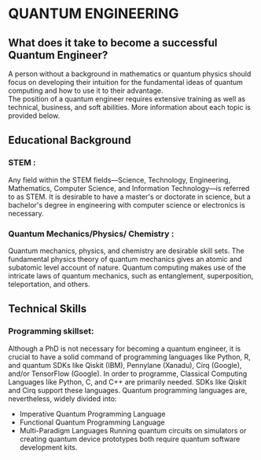 # QUANTUM ENGINEERING
## What does it take to become a successful Quantum Engineer?
A person without a background in mathematics or quantum physics should focus on developing their intuition for the fundamental ideas of quantum computing and how to use it to their advantage.<br/>  The position of a quantum engineer requires extensive training as well as technical, business, and soft abilities. More information about each topic is provided below.
## Educational Background
### STEM : 
Any field within the STEM fields—Science, Technology, Engineering, Mathematics, Computer Science, and Information Technology—is referred to as STEM. It is desirable to have a master's or doctorate in science, but a bachelor's degree in engineering with computer science or electronics is necessary.
### Quantum Mechanics/Physics/ Chemistry :
Quantum mechanics, physics, and chemistry are desirable skill sets. The fundamental physics theory of quantum mechanics gives an atomic and subatomic level account of nature. Quantum computing makes use of the intricate laws of quantum mechanics, such as entanglement, superposition, teleportation, and others.
## Technical Skills
### Programming skillset:
Although a PhD is not necessary for becoming a quantum engineer, it is crucial to have a solid command of programming languages like Python, R, and quantum SDKs like Qiskit (IBM), Pennylane (Xanadu), Cirq (Google), and/or TensorFlow (Google).
In order to programme, Classical Computing Languages like Python, C, and C++ are primarily needed. SDKs like Qiskit and Cirq support these languages.
Quantum programming languages are, nevertheless, widely divided into:
- Imperative Quantum Programming Language
- Functional Quantum Programming Language
- Multi-Paradigm Languages
Running quantum circuits on simulators or creating quantum device prototypes both require quantum software development kits.
